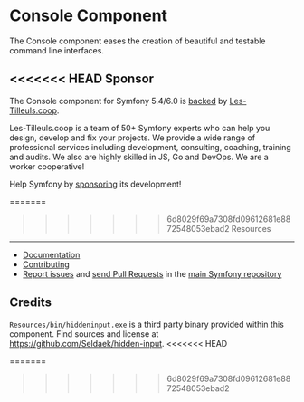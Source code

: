 Console Component
=================

The Console component eases the creation of beautiful and testable command line
interfaces.

<<<<<<< HEAD
Sponsor
-------

The Console component for Symfony 5.4/6.0 is [backed][1] by [Les-Tilleuls.coop][2].

Les-Tilleuls.coop is a team of 50+ Symfony experts who can help you design, develop and
fix your projects. We provide a wide range of professional services including development,
consulting, coaching, training and audits. We also are highly skilled in JS, Go and DevOps.
We are a worker cooperative!

Help Symfony by [sponsoring][3] its development!

=======
>>>>>>> 6d8029f69a7308fd09612681e8872548053ebad2
Resources
---------

 * [Documentation](https://symfony.com/doc/current/components/console.html)
 * [Contributing](https://symfony.com/doc/current/contributing/index.html)
 * [Report issues](https://github.com/symfony/symfony/issues) and
   [send Pull Requests](https://github.com/symfony/symfony/pulls)
   in the [main Symfony repository](https://github.com/symfony/symfony)

Credits
-------

`Resources/bin/hiddeninput.exe` is a third party binary provided within this
component. Find sources and license at https://github.com/Seldaek/hidden-input.
<<<<<<< HEAD

[1]: https://symfony.com/backers
[2]: https://les-tilleuls.coop
[3]: https://symfony.com/sponsor
=======
>>>>>>> 6d8029f69a7308fd09612681e8872548053ebad2
